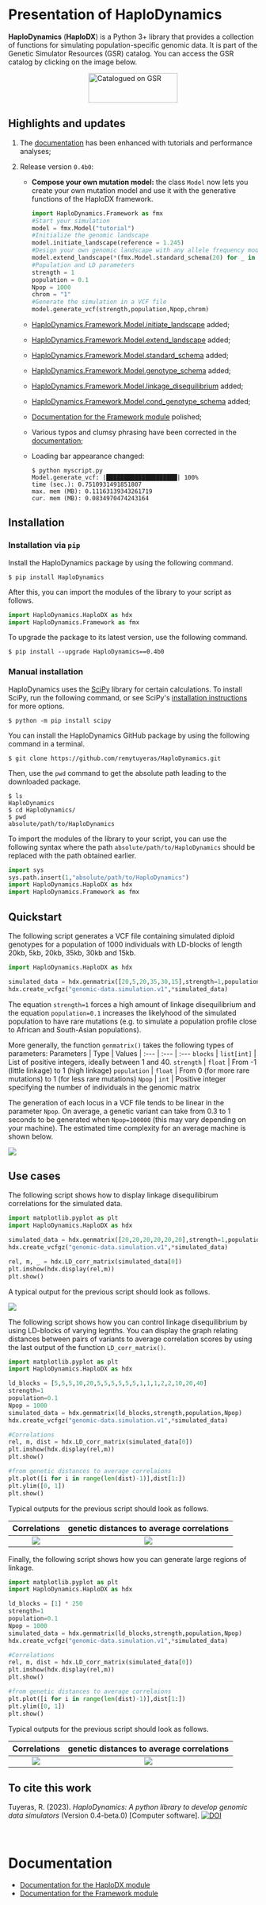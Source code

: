 # Presentation of HaploDynamics 
**HaploDynamics** (**HaploDX**) is a Python 3+ library that provides a collection of functions for simulating population-specific genomic data. It is part of the Genetic Simulator Resources (GSR) catalog. You can access the GSR catalog by clicking on the image below.

<div style="width: 180px; margin: auto;"><a href="https://surveillance.cancer.gov/genetic-simulation-resources/"><img src="https://surveillance.cancer.gov/gsr/static/img/gsr_tile.jpg" alt="Catalogued on GSR" width="180" height="60" /></a></div>

## Highlights and updates

1. The [documentation](#documentation) has been enhanced with tutorials and performance analyses;

2. Release version ```0.4b0```:
    * **Compose your own mutation model:** the class ```Model``` now lets you create your own mutation model and use it with the generative functions of the HaploDX framework.
        ```python
        import HaploDynamics.Framework as fmx
        #Start your simulation
        model = fmx.Model("tutorial")
        #Initialize the genomic landscape
        model.initiate_landscape(reference = 1.245)
        #Design your own genomic landscape with any allele frequency model
        model.extend_landscape(*(fmx.Model.standard_schema(20) for _ in range(6)))
        #Population and LD parameters
        strength = 1
        population = 0.1
        Npop = 1000
        chrom = "1"
        #Generate the simulation in a VCF file
        model.generate_vcf(strength,population,Npop,chrom)
        ```

    * [HaploDynamics.Framework.Model.initiate_landscape](docs/source/framework-doc.md#haplodynamicsframeworkmodelinitiate_landscape) added;
    * [HaploDynamics.Framework.Model.extend_landscape](docs/source/framework-doc.md#haplodynamicsframeworkmodelextend_landscape) added;
    * [HaploDynamics.Framework.Model.standard_schema](docs/source/framework-doc.md#haplodynamicsframeworkmodelstandard_schema) added;
    * [HaploDynamics.Framework.Model.genotype_schema](docs/source/framework-doc.md#haplodynamicsframeworkmodelgenotype_schema) added;
    * [HaploDynamics.Framework.Model.linkage_disequilibrium](docs/source/framework-doc.md#haplodynamicsframeworkmodellinkage_disequilibrium) added;
    * [HaploDynamics.Framework.Model.cond_genotype_schema](docs/source/framework-doc.md#haplodynamicsframeworkmodelcond_genotype_schema) added;
    * [Documentation for the Framework module](docs/source/framework-doc.md) polished;
    * Various typos and clumsy phrasing have been corrected in the [documentation](#documentation);
    * Loading bar appearance changed:
        ```shell
        $ python myscript.py
        Model.generate_vcf: |████████████████████| 100%
        time (sec.): 0.7510931491851807
        max. mem (MB): 0.11163139343261719
        cur. mem (MB): 0.0834970474243164
        ```
  


## Installation

### Installation via ```pip```
Install the HaploDynamics package by using the following command.
```shell
$ pip install HaploDynamics
```
After this, you can import the modules of the library to your script as follows.
```python
import HaploDynamics.HaploDX as hdx
import HaploDynamics.Framework as fmx
```
To upgrade the package to its latest version, use the following command.
```shell
$ pip install --upgrade HaploDynamics==0.4b0
```
### Manual installation
HaploDynamics uses the [SciPy](https://docs.scipy.org/doc/scipy/reference/stats.html) library for certain calculations. To install SciPy, run the following command, or see SciPy's [installation instructions](https://scipy.org/install/) for more options.
```shell
$ python -m pip install scipy
```
You can install the HaploDynamics GitHub package by using the following command in a terminal.
```shell
$ git clone https://github.com/remytuyeras/HaploDynamics.git
```
Then, use the ```pwd``` command to get the absolute path leading to the downloaded package.
```shell
$ ls
HaploDynamics
$ cd HaploDynamics/
$ pwd
absolute/path/to/HaploDynamics
```
To import the modules of the library to your script, you can use the following syntax where the path ```absolute/path/to/HaploDynamics``` should be replaced with the path obtained earlier.
```python
import sys
sys.path.insert(1,"absolute/path/to/HaploDynamics")
import HaploDynamics.HaploDX as hdx
import HaploDynamics.Framework as fmx
```
## Quickstart

The following script generates a VCF file containing simulated diploid genotypes for a population of 1000 individuals with LD-blocks of length 20kb, 5kb, 20kb, 35kb, 30kb and 15kb. 
```python
import HaploDynamics.HaploDX as hdx

simulated_data = hdx.genmatrix([20,5,20,35,30,15],strength=1,population=0.1,Npop=1000)
hdx.create_vcfgz("genomic-data.simulation.v1",*simulated_data)
```
The equation ```strength=1``` forces a high amount of linkage disequilibrium and the equation ```population=0.1``` increases the likelyhood of the simulated population to have rare mutations (e.g. to simulate a population profile close to African and South-Asian populations). 

More generally, the function ```genmatrix()``` takes the following types of parameters:
Parameters | Type | Values
| :--- | :--- | :---
```blocks```  | ```list[int]``` | List of positive integers, ideally between 1 and 40.
```strength```  | ```float``` | From -1 (little linkage) to 1 (high linkage)
```population```  | ```float``` | From 0 (for more rare mutations) to 1 (for less rare mutations)
```Npop```  | ```int```  | Positive integer specifying the number of individuals in the genomic matrix

The generation of each locus in a VCF file tends to be linear in the parameter ```Npop```. On average, a genetic variant can take from 0.3 to 1 seconds to be generated when ```Npop=100000``` (this may vary depending on your machine). The estimated time complexity for an average machine is shown below.

![](img/time_complexity.png) 

## Use cases
The following script shows how to display linkage disequilibirum correlations for the simulated data.
```python
import matplotlib.pyplot as plt
import HaploDynamics.HaploDX as hdx

simulated_data = hdx.genmatrix([20,20,20,20,20,20],strength=1,population=0.1,Npop=1000)
hdx.create_vcfgz("genomic-data.simulation.v1",*simulated_data)

rel, m, _ = hdx.LD_corr_matrix(simulated_data[0])
plt.imshow(hdx.display(rel,m))
plt.show()
```
A typical output for the previous script should look as follows.

![](img/simulation_LD_0.png) 

The following script shows how you can control linkage disequilibrium by using LD-blocks of varying legnths. You can display the graph relating distances between pairs of variants to average correlation scores by using the last output of the function ```LD_corr_matrix()```.

```python
import matplotlib.pyplot as plt
import HaploDynamics.HaploDX as hdx

ld_blocks = [5,5,5,10,20,5,5,5,5,5,5,1,1,1,2,2,10,20,40]
strength=1
population=0.1
Npop = 1000
simulated_data = hdx.genmatrix(ld_blocks,strength,population,Npop)
hdx.create_vcfgz("genomic-data.simulation.v1",*simulated_data)

#Correlations
rel, m, dist = hdx.LD_corr_matrix(simulated_data[0])
plt.imshow(hdx.display(rel,m))
plt.show()

#from genetic distances to average correlaions
plt.plot([i for i in range(len(dist)-1)],dist[1:])
plt.ylim([0, 1])
plt.show()
```
Typical outputs for the previous script should look as follows.

Correlations            |  genetic distances to average correlations
:-------------------------:|:-------------------------:
![](img/simulation_LD_1.png)  |  ![](img/simulation_dist_1.png)

Finally, the following script shows how you can generate large regions of linkage.

```python
import matplotlib.pyplot as plt
import HaploDynamics.HaploDX as hdx

ld_blocks = [1] * 250
strength=1
population=0.1
Npop = 1000
simulated_data = hdx.genmatrix(ld_blocks,strength,population,Npop)
hdx.create_vcfgz("genomic-data.simulation.v1",*simulated_data)

#Correlations
rel, m, dist = hdx.LD_corr_matrix(simulated_data[0])
plt.imshow(hdx.display(rel,m))
plt.show()

#from genetic distances to average correlaions
plt.plot([i for i in range(len(dist)-1)],dist[1:])
plt.ylim([0, 1])
plt.show()
```
Typical outputs for the previous script should look as follows.

Correlations            |  genetic distances to average correlations
:-------------------------:|:-------------------------:
![](img/simulation_LD_2.png)  |  ![](img/simulation_dist_2.png)

## To cite this work

Tuyeras, R. (2023). _HaploDynamics: A python library to develop genomic data simulators_ (Version 0.4-beta.0) [Computer software]. [![DOI](https://zenodo.org/badge/609227235.svg)](https://zenodo.org/badge/latestdoi/609227235)

<br/>

# Documentation

* [Documentation for the HaploDX module](docs/source/haplodx-doc.md) 
* [Documentation for the Framework module](docs/source/framework-doc.md)

